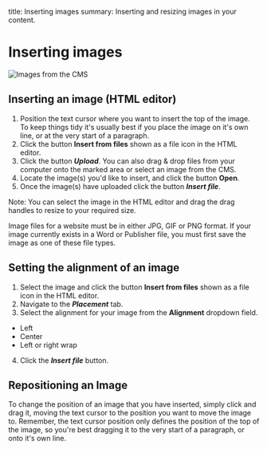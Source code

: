 title: Inserting images
summary: Inserting and resizing images in your content.


# Inserting images

![Images from the CMS](/_images/Images-from-cms.png)

## Inserting an image (HTML editor)
 1. Position the text cursor where you want to insert the top of the image. To keep things tidy it's usually best if you place the image on it's own line, or at the very start of a paragraph.
 2. Click the button **Insert from files** shown as a file icon in the HTML editor.
 3. Click the button ***Upload***. You can also drag & drop files from your computer onto the marked area or select an image from the CMS.
 4. Locate the image(s) you'd like to insert, and click the button **Open**.
 5. Once the image(s) have uploaded click the button ***Insert file***.

Note: You can select the image in the HTML editor and drag the drag handles to resize to your required size.

<div class="note" markdown="1">
Image files for a website must be in either JPG, GIF or PNG format. If your image currently exists in a Word or Publisher file, you must first save the image as one of these file types.
</div>

## Setting the alignment of an image

1. Select the image and click the button **Insert from files** shown as a file icon in the HTML editor.
2. Navigate to the ***Placement*** tab.
3. Select the alignment for your image from the **Alignment** dropdown field.
* Left
* Center
* Left or right wrap
4. Click the ***Insert file*** button.

## Repositioning an Image

To change the position of an image that you have inserted, simply click and drag it, moving the text cursor to the position you want to move the image to. Remember, the text cursor position only defines the position of the top of the image, so you're best dragging it to the very start of a paragraph, or onto it's own line.
